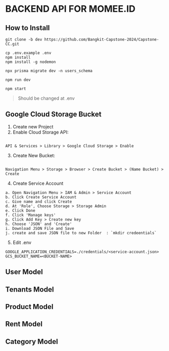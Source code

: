 # BACKEND API FOR MOMEE.ID

## How to Install

```
git clone -b dev https://github.com/Bangkit-Capstone-2024/Capstone-CC.git

cp .env.example .env
npm install
npm install -g nodemon

npx prisma migrate dev -n users_schema

npm run dev

npm start
```

> Should be changed at .env

## Google Cloud Storage Bucket

1. Create new Project
2. Enable Cloud Storage API:

```

API & Services > Library > Google Cloud Storage > Enable

```

3. Create New Bucket:

```

Navigation Menu > Storage > Browser > Create Bucket > (Name Bucket) > Create

```

4. Create Service Account

```
a. Open Navigation Menu > IAM & Admin > Service Account
b. Click Create Service Account
c. Give name and click Create
d. At 'Role', Choose Storage > Storage Admin
e. Click Done
f. Click 'Manage keys'
g. Click Add Key > Create new key
h. Choose 'JSON' and 'Create'
i. Download JSON File and Save
j. create and save JSON file to new Folder  : `mkdir credeentials`
```

5. Edit .env

```
GOOGLE_APPLICATION_CREDENTIALS=./credentials/<service-account.json>
GCS_BUCKET_NAME=<BUCKET-NAME>

```

## User Model

## Tenants Model

## Product Model

## Rent Model

## Category Model
